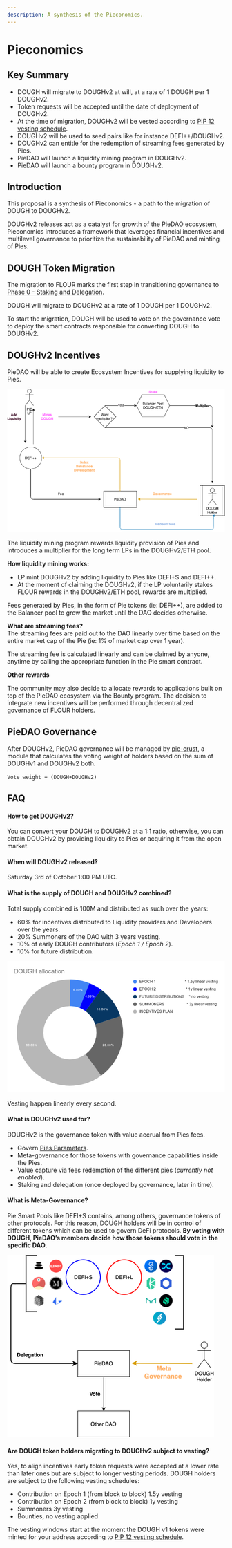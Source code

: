 ```yaml
---
description: A synthesis of the Pieconomics.
---
```


# Pieconomics

## Key Summary <a id="key-summary"></a>

* DOUGH will migrate to DOUGHv2 at will, at a rate of 1 DOUGH per 1 DOUGHv2.
* Token requests will be accepted until the date of deployment of DOUGHv2.
* At the time of migration, DOUGHv2 will be vested according to [PIP 12 vesting schedule](../approved-proposals/pip-11-phase-0-staking-and-delegation.md).
* DOUGHv2 will be used to seed pairs like for instance DEFI++/DOUGHv2.
* DOUGHv2 can entitle for the redemption of streaming fees generated by Pies.
* PieDAO will launch a liquidity mining program in DOUGHv2.
* PieDAO will launch a bounty program in DOUGHv2.

## Introduction <a id="introduction"></a>

This proposal is a synthesis of Pieconomics - a path to the migration of DOUGH to DOUGHv2.

DOUGHv2 releases act as a catalyst for growth of the PieDAO ecosystem, Pieconomics introduces a  framework that leverages financial incentives and multilevel governance to prioritize the sustainability of PieDAO and minting of Pies.

## DOUGH Token Migration <a id="aave-token-migration"></a>

The migration to FLOUR marks the first step in transitioning governance to [Phase 0 - Staking and Delegation](../approved-proposals/pip-11-phase-0-staking-and-delegation.md).

DOUGH will migrate to DOUGHv2 at a rate of 1 DOUGH per 1 DOUGHv2.

To start the migration, DOUGH will be used to vote on the governance vote to deploy the smart contracts responsible for converting DOUGH to DOUGHv2.

## DOUGHv2 Incentives <a id="aave-incentives"></a>

PieDAO will be able to create Ecosystem Incentives for supplying liquidity to Pies.

![](../.gitbook/assets/schemas-page-1.png)

The liquidity mining program rewards liquidity provision of Pies and introduces a multiplier for the long term LPs in the DOUGHv2/ETH pool.  
  
**How liquidity mining works:**

* LP mint DOUGHv2 by adding liquidity to Pies like DEFI+S and DEFI++.
* At the moment of claiming the DOUGHv2, if the LP voluntarily stakes FLOUR rewards in the DOUGHv2/ETH pool, rewards are multiplied.

Fees generated by Pies, in the form of Pie tokens \(ie: DEFI++\), are added to the Balancer pool to grow the market until the DAO decides otherwise.  
  
**What are streaming fees?**  
The streaming fees are paid out to the DAO linearly over time based on the entire market cap of the Pie \(ie: 1% of market cap over 1 year\).   
  
The streaming fee is calculated linearly and can be claimed by anyone, anytime by calling the appropriate function in the Pie smart contract.   
  
**Other rewards**

The community may also decide to allocate rewards to applications built on top of the PieDAO ecosystem via the Bounty program. The decision to integrate new incentives will be performed through decentralized governance of FLOUR holders.

## PieDAO Governance

After DOUGHv2, PieDAO governance will be managed by [pie-crust](https://github.com/pie-dao/pie-crust), a module that calculates the voting weight of holders based on the sum of DOUGHv1 and DOUGHv2 both.  
  
`Vote weight = (DOUGH+DOUGHv2)`

## FAQ

#### How to get DOUGHv2? <a id="how-to-get-crv"></a>

You can convert your DOUGH to DOUGHv2 at a 1:1 ratio, otherwise, you can obtain DOUGHv2 by providing liquidity to Pies or acquiring it from the open market.

#### When will DOUGHv2 released?

Saturday 3rd of October 1:00 PM UTC.

#### What is the supply of DOUGH and DOUGHv2 combined?

Total supply combined is 100M and distributed as such over the years:

* 60% for incentives distributed to Liquidity providers and Developers over the years.
* 20% Summoners of the DAO with 3 years vesting.
* 10% of early DOUGH contributors \(_Epoch 1 / Epoch 2_\).
* 10% for future distribution.

![](../.gitbook/assets/1_q6wo-eyxpcdtfqiy0qo9ua.png)

Vesting happen linearly every second.

#### What is DOUGHv2 used for?

DOUGHv2 is the governance token with value accrual from Pies fees.

* Govern [Pies Parameters](https://docs.piedao.org/papers/piedao-the-asset-allocation-dao#parameters-to-govern).
* Meta-governance for those tokens with governance capabilities inside the Pies.
* Value capture via fees redemption of the different pies \(_currently not enabled_\).
* Staking and delegation \(once deployed by governance, later in time\).

#### **What is Meta-Governance?**

Pie Smart Pools like DEFI+S contains, among others, governance tokens of other protocols. For this reason, DOUGH holders will be in control of different tokens which can be used to govern DeFi protocols. **By voting with DOUGH, PieDAO’s members decide how those tokens should vote in the specific DAO**.

![](../.gitbook/assets/schemas-page-3.png)

#### Are DOUGH token holders migrating to DOUGHv2 subject to vesting?

Yes, to align incentives early token requests were accepted at a lower rate than later ones but are subject to longer vesting periods. DOUGH holders are subject to the following vesting schedules:

* Contribution on Epoch 1 \(from block to block\) 1.5y vesting
* Contribution on Epoch 2 \(from block to block\) 1y vesting
* Summoners 3y vesting
* Bounties, no vesting applied

The vesting windows start at the moment the DOUGH v1 tokens were minted for your address according to  [PIP 12 vesting schedule](../approved-proposals/pip-11-phase-0-staking-and-delegation.md).

  






